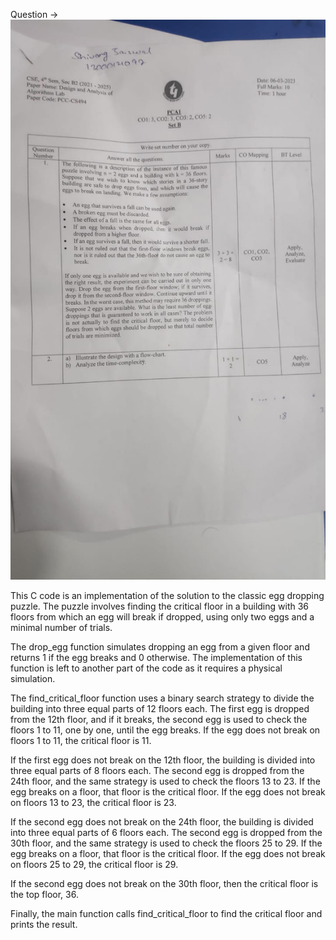 Question ->
![](./b2.jpg)

This C code is an implementation of the solution to the classic egg dropping puzzle. The puzzle involves finding the critical floor in a building with 36 floors from which an egg will break if dropped, using only two eggs and a minimal number of trials.

The drop_egg function simulates dropping an egg from a given floor and returns 1 if the egg breaks and 0 otherwise. The implementation of this function is left to another part of the code as it requires a physical simulation.

The find_critical_floor function uses a binary search strategy to divide the building into three equal parts of 12 floors each. The first egg is dropped from the 12th floor, and if it breaks, the second egg is used to check the floors 1 to 11, one by one, until the egg breaks. If the egg does not break on floors 1 to 11, the critical floor is 11.

If the first egg does not break on the 12th floor, the building is divided into three equal parts of 8 floors each. The second egg is dropped from the 24th floor, and the same strategy is used to check the floors 13 to 23. If the egg breaks on a floor, that floor is the critical floor. If the egg does not break on floors 13 to 23, the critical floor is 23.

If the second egg does not break on the 24th floor, the building is divided into three equal parts of 6 floors each. The second egg is dropped from the 30th floor, and the same strategy is used to check the floors 25 to 29. If the egg breaks on a floor, that floor is the critical floor. If the egg does not break on floors 25 to 29, the critical floor is 29.

If the second egg does not break on the 30th floor, then the critical floor is the top floor, 36.

Finally, the main function calls find_critical_floor to find the critical floor and prints the result.